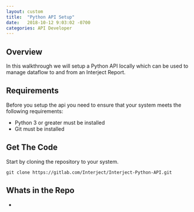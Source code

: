 ```yaml
---
layout: custom
title:  "Python API Setup"
date:   2018-10-12 9:03:02 -0700
categories: API Developer
---
```



##  **Overview**

In this walkthrough we will setup a Python API locally which can be used to manage dataflow to and from an Interject Report. 


##  **Requirements**

Before you setup the api you need to ensure that your system meets the following requirements:

- Python 3 or greater must be installed
- Git must be installed


##  **Get The Code**

Start by cloning the repository to your system.

```git
git clone https://gitlab.com/Interject/Interject-Python-API.git
```


##  **Whats in the Repo**

- 